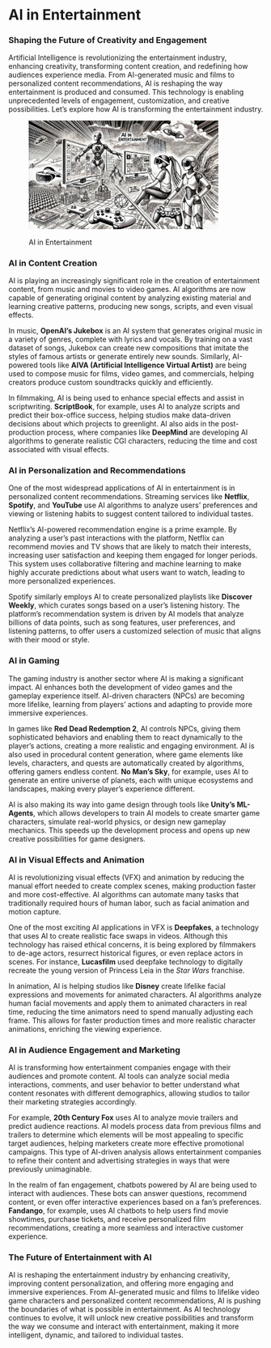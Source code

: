 # AI in Entertainment

### Shaping the Future of Creativity and Engagement

Artificial Intelligence is revolutionizing the entertainment industry, enhancing creativity, transforming content creation, and redefining how audiences experience media. From AI-generated music and films to personalized content recommendations, AI is reshaping the way entertainment is produced and consumed. This technology is enabling unprecedented levels of engagement, customization, and creative possibilities. Let’s explore how AI is transforming the entertainment industry.

<div align="left">

<figure><img src="../../.gitbook/assets/image (1) (1) (1) (1) (1).png" alt="" width="375"><figcaption><p>AI in Entertainment</p></figcaption></figure>

</div>

### AI in Content Creation

AI is playing an increasingly significant role in the creation of entertainment content, from music and movies to video games. AI algorithms are now capable of generating original content by analyzing existing material and learning creative patterns, producing new songs, scripts, and even visual effects.

In music, **OpenAI’s Jukebox** is an AI system that generates original music in a variety of genres, complete with lyrics and vocals. By training on a vast dataset of songs, Jukebox can create new compositions that imitate the styles of famous artists or generate entirely new sounds. Similarly, AI-powered tools like **AIVA (Artificial Intelligence Virtual Artist)** are being used to compose music for films, video games, and commercials, helping creators produce custom soundtracks quickly and efficiently.

In filmmaking, AI is being used to enhance special effects and assist in scriptwriting. **ScriptBook**, for example, uses AI to analyze scripts and predict their box-office success, helping studios make data-driven decisions about which projects to greenlight. AI also aids in the post-production process, where companies like **DeepMind** are developing AI algorithms to generate realistic CGI characters, reducing the time and cost associated with visual effects.

### AI in Personalization and Recommendations

One of the most widespread applications of AI in entertainment is in personalized content recommendations. Streaming services like **Netflix**, **Spotify**, and **YouTube** use AI algorithms to analyze users’ preferences and viewing or listening habits to suggest content tailored to individual tastes.

Netflix’s AI-powered recommendation engine is a prime example. By analyzing a user’s past interactions with the platform, Netflix can recommend movies and TV shows that are likely to match their interests, increasing user satisfaction and keeping them engaged for longer periods. This system uses collaborative filtering and machine learning to make highly accurate predictions about what users want to watch, leading to more personalized experiences.

Spotify similarly employs AI to create personalized playlists like **Discover Weekly**, which curates songs based on a user’s listening history. The platform’s recommendation system is driven by AI models that analyze billions of data points, such as song features, user preferences, and listening patterns, to offer users a customized selection of music that aligns with their mood or style.

### AI in Gaming

The gaming industry is another sector where AI is making a significant impact. AI enhances both the development of video games and the gameplay experience itself. AI-driven characters (NPCs) are becoming more lifelike, learning from players’ actions and adapting to provide more immersive experiences.

In games like **Red Dead Redemption 2**, AI controls NPCs, giving them sophisticated behaviors and enabling them to react dynamically to the player’s actions, creating a more realistic and engaging environment. AI is also used in procedural content generation, where game elements like levels, characters, and quests are automatically created by algorithms, offering gamers endless content. **No Man’s Sky**, for example, uses AI to generate an entire universe of planets, each with unique ecosystems and landscapes, making every player’s experience different.

AI is also making its way into game design through tools like **Unity’s ML-Agents**, which allows developers to train AI models to create smarter game characters, simulate real-world physics, or design new gameplay mechanics. This speeds up the development process and opens up new creative possibilities for game designers.

### AI in Visual Effects and Animation

AI is revolutionizing visual effects (VFX) and animation by reducing the manual effort needed to create complex scenes, making production faster and more cost-effective. AI algorithms can automate many tasks that traditionally required hours of human labor, such as facial animation and motion capture.

One of the most exciting AI applications in VFX is **Deepfakes**, a technology that uses AI to create realistic face swaps in videos. Although this technology has raised ethical concerns, it is being explored by filmmakers to de-age actors, resurrect historical figures, or even replace actors in scenes. For instance, **Lucasfilm** used deepfake technology to digitally recreate the young version of Princess Leia in the _Star Wars_ franchise.

In animation, AI is helping studios like **Disney** create lifelike facial expressions and movements for animated characters. AI algorithms analyze human facial movements and apply them to animated characters in real time, reducing the time animators need to spend manually adjusting each frame. This allows for faster production times and more realistic character animations, enriching the viewing experience.

### AI in Audience Engagement and Marketing

AI is transforming how entertainment companies engage with their audiences and promote content. AI tools can analyze social media interactions, comments, and user behavior to better understand what content resonates with different demographics, allowing studios to tailor their marketing strategies accordingly.

For example, **20th Century Fox** uses AI to analyze movie trailers and predict audience reactions. AI models process data from previous films and trailers to determine which elements will be most appealing to specific target audiences, helping marketers create more effective promotional campaigns. This type of AI-driven analysis allows entertainment companies to refine their content and advertising strategies in ways that were previously unimaginable.

In the realm of fan engagement, chatbots powered by AI are being used to interact with audiences. These bots can answer questions, recommend content, or even offer interactive experiences based on a fan’s preferences. **Fandango**, for example, uses AI chatbots to help users find movie showtimes, purchase tickets, and receive personalized film recommendations, creating a more seamless and interactive customer experience.

### The Future of Entertainment with AI

AI is reshaping the entertainment industry by enhancing creativity, improving content personalization, and offering more engaging and immersive experiences. From AI-generated music and films to lifelike video game characters and personalized content recommendations, AI is pushing the boundaries of what is possible in entertainment. As AI technology continues to evolve, it will unlock new creative possibilities and transform the way we consume and interact with entertainment, making it more intelligent, dynamic, and tailored to individual tastes.
